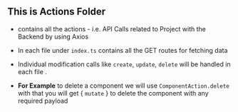 ## This is Actions Folder

- contains all the actions - i.e. API Calls related to Project with the Backend by using Axios

- In each file under `index.ts` contains all the GET routes for fetching data

- Individual modification calls like `create`, `update`, `delete` will be handled in each file .

- **For Example** to delete a component we will use `ComponentAction.delete` with that you will get { `mutate` } to delete the component with any required payload
